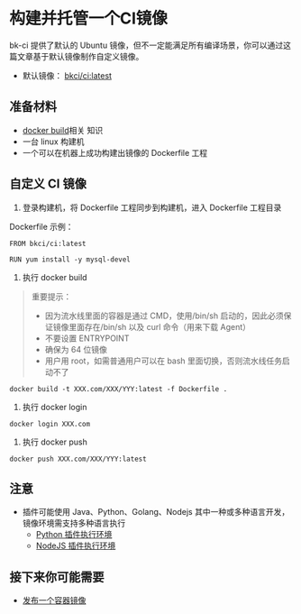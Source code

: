 # 构建并托管一个CI镜像

bk-ci 提供了默认的 Ubuntu 镜像，但不一定能满足所有编译场景，你可以通过这篇文章基于默认镜像制作自定义镜像。

* 默认镜像： [bkci/ci:latest](https://github.com/ci-plugins/base-images)

## 准备材料 <a id="&#x51C6;&#x5907;&#x6750;&#x6599;"></a>

* [docker build](https://docs.docker.com/engine/reference/commandline/build/)相关 知识
* 一台 linux 构建机
* 一个可以在机器上成功构建出镜像的 Dockerfile 工程

## 自定义 CI 镜像 <a id="&#x81EA;&#x5B9A;&#x4E49; CI &#x955C;&#x50CF;"></a>

1. 登录构建机，将 Dockerfile 工程同步到构建机，进入 Dockerfile 工程目录

Dockerfile 示例：

```text
FROM bkci/ci:latest

RUN yum install -y mysql-devel
```

1. 执行 docker build

> 重要提示：
>
> * 因为流水线里面的容器是通过 CMD，使用/bin/sh 启动的，因此必须保证镜像里面存在/bin/sh 以及 curl 命令（用来下载 Agent）
> * 不要设置 ENTRYPOINT
> * 确保为 64 位镜像
> * 用户用 root，如需普通用户可以在 bash 里面切换，否则流水线任务启动不了

```text
docker build -t XXX.com/XXX/YYY:latest -f Dockerfile .
```

1. 执行 docker login

```text
docker login XXX.com
```

1. 执行 docker push

```text
docker push XXX.com/XXX/YYY:latest
```

## 注意 <a id="&#x6CE8;&#x610F;"></a>

* 插件可能使用 Java、Python、Golang、Nodejs 其中一种或多种语言开发，镜像环境需支持多种语言执行
  * [Python 插件执行环境](javascript:void%280%29)
  * [NodeJS 插件执行环境](javascript:void%280%29)

## 接下来你可能需要 <a id="&#x63A5;&#x4E0B;&#x6765;&#x4F60;&#x53EF;&#x80FD;&#x9700;&#x8981;"></a>

* [发布一个容器镜像](image-release.md)

